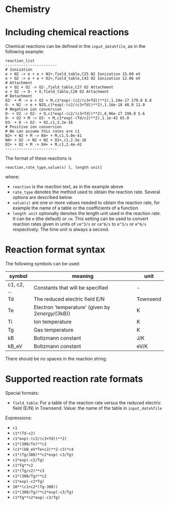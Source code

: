 # Chemistry

# Including chemical reactions

Chemical reactions can be defined in the `input_data%file`, as in the following example:

    reaction_list
    -----------------------
    # Ionization
    e + N2 -> e + e + N2+,field_table,C25 N2 Ionization 15.60 eV
    e + O2 -> e + e + O2+,field_table,C43 O2 Ionization 12.06 eV
    # Attachment
    e + O2 + O2 -> O2-,field_table,C27 O2 Attachment
    e + O2 -> O- + O,field_table,C28 O2 Attachment
    # Detachment
    O2- + M -> e + O2 + M,c1*exp(-(c2/(c3+Td))**2),1.24e-17 179.0 8.8
    O- + N2 -> e + N2O,c1*exp(-(c2/(c3+Td))**2),1.16e-18 48.9 11.0
    # Negative ion conversion
    O- + O2 -> O2- + O,c1*exp(-(c2/(c3+Td))**2),6.96e-17 198.0 5.6
    O- + O2 + M -> O3- + M,c1*exp(-(Td/c2)**2),1.1e-42 65.0
    O3- + O -> O2- + O2,c1,3.2e-16
    # Positive ion conversion
    # We can assume this rates are c1
    N2+ + N2 + M -> N4+ + M,c1,5.0e-41
    N4+ + O2 -> N2 + N2 + O2+,c1,2.5e-16
    O2+ + O2 + M -> O4+ + M,c1,2.4e-42
    -----------------------

The format of these reactions is

    reaction,rate_type,value(s) [, length unit]

where:

* `reaction` is the reaction text, as in the example above
* `rate_type` denotes the method used to obtain the reaction rate. Several
  options are described below.
* `value(s)` are one or more values needed to obtain the reaction rate, for
  example the name of a table or the coefficients of a function
* `length unit` optionally denotes the length unit used in the reaction rate. It
  can be `m` (the default) or `cm`. This setting can be used to convert reaction
  rates given in units of `cm^3/s` or `cm^6/s` to `m^3/s` or `m^6/s`
  respectively. The time unit is always a second.

# Reaction format syntax

The following symbols can be used:

symbol | meaning | unit
---|---|---
c1, c2, ... | Constants that will be specified | -
Td | The reduced electric field E/N | Townsend
Te | Electron 'temperature' (given by 2*energy/(3*kB))| K
Ti | Ion temperature | K
Tg | Gas temperature | K
kB | Boltzmann constant | J/K
kB_eV | Boltzmann constant | eV/K

There should be no spaces in the reaction string.

# Supported reaction rate formats

Special formats:

* `field_table`: For a table of the reaction rate versus the reduced electric
field (E/N) in Townsend. Value: the name of the table in `input_data%file`

Expressions:

* `c1`
* `c1*(Td-c2)`
* `c1*exp(-(c2/(c3+Td))**2)`
* `c1*(300/Te)**c2`
* `(c1*(kB_eV*Te+c2)**2-c3)*c4`
* `c1*(Tg/300)**c2*exp(-c3/Tg)`
* `c1*exp(-c2/Tg)`
* `c1*Tg**c2`
* `c1*(Tg/c2)**c3`
* `c1*(300/Tg)**c2`
* `c1*exp(-c2*Tg)`
* `10**(c1+c2*(Tg-300))`
* `c1*(300/Tg)**c2*exp(-c3/Tg)`
* `c1*Tg**c2*exp(-c3/Tg)`
